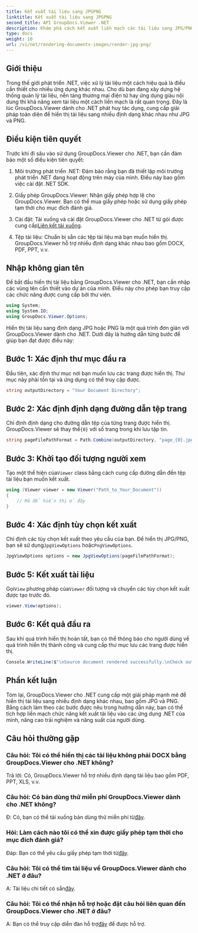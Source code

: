 ```yaml
---
title: Kết xuất tài liệu sang JPGPNG
linktitle: Kết xuất tài liệu sang JPGPNG
second_title: API GroupDocs.Viewer .NET
description: Khám phá cách kết xuất liền mạch các tài liệu sang JPG/PNG trong .NET bằng GroupDocs.Viewer để nâng cao trải nghiệm và năng suất của người dùng.
type: docs
weight: 10
url: /vi/net/rendering-documents-images/render-jpg-png/
---
```

## Giới thiệu

Trong thế giới phát triển .NET, việc xử lý tài liệu một cách hiệu quả là điều cần thiết cho nhiều ứng dụng khác nhau. Cho dù bạn đang xây dựng hệ thống quản lý tài liệu, nền tảng thương mại điện tử hay ứng dụng giàu nội dung thì khả năng xem tài liệu một cách liền mạch là rất quan trọng. Đây là lúc GroupDocs.Viewer dành cho .NET phát huy tác dụng, cung cấp giải pháp toàn diện để hiển thị tài liệu sang nhiều định dạng khác nhau như JPG và PNG.

## Điều kiện tiên quyết

Trước khi đi sâu vào sử dụng GroupDocs.Viewer cho .NET, bạn cần đảm bảo một số điều kiện tiên quyết:

1. Môi trường phát triển .NET: Đảm bảo rằng bạn đã thiết lập môi trường phát triển .NET đang hoạt động trên máy của mình. Điều này bao gồm việc cài đặt .NET SDK.

2. Giấy phép GroupDocs.Viewer: Nhận giấy phép hợp lệ cho GroupDocs.Viewer. Bạn có thể mua giấy phép hoặc sử dụng giấy phép tạm thời cho mục đích đánh giá.

3.  Cài đặt: Tải xuống và cài đặt GroupDocs.Viewer cho .NET từ gói được cung cấp[Liên kết tải xuống](https://releases.groupdocs.com/viewer/net/).

4. Tệp tài liệu: Chuẩn bị sẵn các tệp tài liệu mà bạn muốn hiển thị. GroupDocs.Viewer hỗ trợ nhiều định dạng khác nhau bao gồm DOCX, PDF, PPT, v.v.

## Nhập không gian tên

Để bắt đầu hiển thị tài liệu bằng GroupDocs.Viewer cho .NET, bạn cần nhập các vùng tên cần thiết vào dự án của mình. Điều này cho phép bạn truy cập các chức năng được cung cấp bởi thư viện.

```csharp
using System;
using System.IO;
using GroupDocs.Viewer.Options;
```

Hiển thị tài liệu sang định dạng JPG hoặc PNG là một quá trình đơn giản với GroupDocs.Viewer dành cho .NET. Dưới đây là hướng dẫn từng bước để giúp bạn đạt được điều này:

## Bước 1: Xác định thư mục đầu ra

Đầu tiên, xác định thư mục nơi bạn muốn lưu các trang được hiển thị. Thư mục này phải tồn tại và ứng dụng có thể truy cập được.

```csharp
string outputDirectory = "Your Document Directory";
```

## Bước 2: Xác định định dạng đường dẫn tệp trang

 Chỉ định định dạng cho đường dẫn tệp của từng trang được hiển thị. GroupDocs.Viewer sẽ thay thế`{0}` với số trang trong khi lưu tập tin.

```csharp
string pageFilePathFormat = Path.Combine(outputDirectory, "page_{0}.jpg");
```

## Bước 3: Khởi tạo đối tượng người xem

 Tạo một thể hiện của`Viewer` class bằng cách cung cấp đường dẫn đến tệp tài liệu bạn muốn kết xuất.

```csharp
using (Viewer viewer = new Viewer("Path_to_Your_Document"))
{
    // Mã để hiển thị ở đây
}
```

## Bước 4: Xác định tùy chọn kết xuất

Chỉ định các tùy chọn kết xuất theo yêu cầu của bạn. Để hiển thị JPG/PNG, bạn sẽ sử dụng`JpgViewOptions` hoặc`PngViewOptions`.

```csharp
JpgViewOptions options = new JpgViewOptions(pageFilePathFormat);
```

## Bước 5: Kết xuất tài liệu

 Gọi`View` phương pháp của`Viewer` đối tượng và chuyển các tùy chọn kết xuất được tạo trước đó.

```csharp
viewer.View(options);
```

## Bước 6: Kết quả đầu ra

Sau khi quá trình hiển thị hoàn tất, bạn có thể thông báo cho người dùng về quá trình hiển thị thành công và cung cấp thư mục lưu các trang được hiển thị.

```csharp
Console.WriteLine($"\nSource document rendered successfully.\nCheck output in {outputDirectory}.");
```

## Phần kết luận

Tóm lại, GroupDocs.Viewer cho .NET cung cấp một giải pháp mạnh mẽ để hiển thị tài liệu sang nhiều định dạng khác nhau, bao gồm JPG và PNG. Bằng cách làm theo các bước được nêu trong hướng dẫn này, bạn có thể tích hợp liền mạch chức năng kết xuất tài liệu vào các ứng dụng .NET của mình, nâng cao trải nghiệm và năng suất của người dùng.

## Câu hỏi thường gặp

### Câu hỏi: Tôi có thể hiển thị các tài liệu không phải DOCX bằng GroupDocs.Viewer cho .NET không?

Trả lời: Có, GroupDocs.Viewer hỗ trợ nhiều định dạng tài liệu bao gồm PDF, PPT, XLS, v.v.

### Câu hỏi: Có bản dùng thử miễn phí GroupDocs.Viewer dành cho .NET không?

 Đ: Có, bạn có thể tải xuống bản dùng thử miễn phí từ[đây](https://releases.groupdocs.com/).

### Hỏi: Làm cách nào tôi có thể xin được giấy phép tạm thời cho mục đích đánh giá?

Đáp: Bạn có thể yêu cầu giấy phép tạm thời từ[đây](https://purchase.groupdocs.com/temporary-license/).

### Câu hỏi: Tôi có thể tìm tài liệu về GroupDocs.Viewer dành cho .NET ở đâu?

 A: Tài liệu chi tiết có sẵn[đây](https://reference.groupdocs.com/viewer/net/).

### Câu hỏi: Tôi có thể nhận hỗ trợ hoặc đặt câu hỏi liên quan đến GroupDocs.Viewer cho .NET ở đâu?

 A: Bạn có thể truy cập diễn đàn hỗ trợ[đây](https://forum.groupdocs.com/c/viewer/9) để được hỗ trợ.